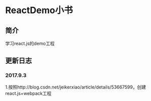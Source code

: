 # ReactDemo小书

## 简介
学习react.js的demo工程

## 更新日志
### 2017.9.3
1.按照http://blog.csdn.net/jeikerxiao/article/details/53667599，创建react.js+webpack工程
